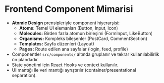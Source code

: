 # Frontend Component Mimarisi

- **Atomic Design** prensipleriyle component hiyerarşisi:
  - **Atoms:** Temel UI elemanları (Button, Input, Icon)
  - **Molecules:** Birden fazla atomun birleşimi (FormInput, LikeButton)
  - **Organisms:** Kompleks bileşenler (PostCard, CommentSection)
  - **Templates:** Sayfa düzenleri (Layout)
  - **Pages:** Route edilen ana sayfalar (login, feed, profile)
- Componentler `src/components/` altında gruplanır ve tekrar kullanılabilirlik ön plandadır.
- State yönetimi için React Hooks ve context kullanılır.
- UI mantığı ile veri mantığı ayrıştırılır (container/presentational separation).
